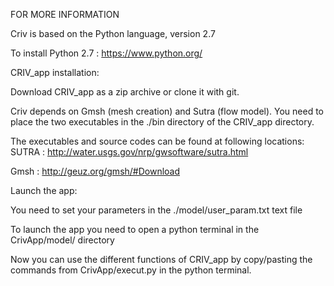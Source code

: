 FOR MORE INFORMATION 

Criv is based on the Python language, version 2.7

To install Python 2.7 : https://www.python.org/

CRIV_app installation: 

Download CRIV_app as a zip archive or clone it with git.

Criv depends on Gmsh (mesh creation) and Sutra (flow model). You need to place the two executables in the ./bin directory of the CRIV_app directory.

The executables and source codes can be found at following locations:
SUTRA : http://water.usgs.gov/nrp/gwsoftware/sutra.html

Gmsh : http://geuz.org/gmsh/#Download

Launch the app:

You need to set your parameters in the ./model/user_param.txt text file

To launch the app you need to open a python terminal in the CrivApp/model/ directory

Now you can use the different functions of CRIV_app by copy/pasting the commands from CrivApp/execut.py in the python terminal. 

